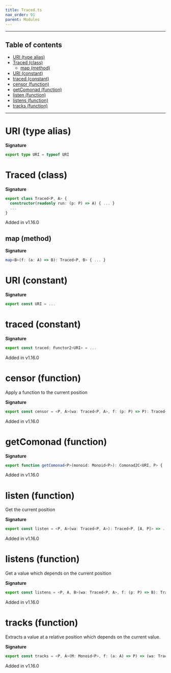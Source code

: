 ```yaml
---
title: Traced.ts
nav_order: 91
parent: Modules
---
```


---

<h2 class="text-delta">Table of contents</h2>

- [URI (type alias)](#uri-type-alias)
- [Traced (class)](#traced-class)
  - [map (method)](#map-method)
- [URI (constant)](#uri-constant)
- [traced (constant)](#traced-constant)
- [censor (function)](#censor-function)
- [getComonad (function)](#getcomonad-function)
- [listen (function)](#listen-function)
- [listens (function)](#listens-function)
- [tracks (function)](#tracks-function)

---

# URI (type alias)

**Signature**

```ts
export type URI = typeof URI
```

# Traced (class)

**Signature**

```ts
export class Traced<P, A> {
  constructor(readonly run: (p: P) => A) { ... }
  ...
}
```

Added in v1.16.0

## map (method)

**Signature**

```ts
map<B>(f: (a: A) => B): Traced<P, B> { ... }
```

# URI (constant)

**Signature**

```ts
export const URI = ...
```

# traced (constant)

**Signature**

```ts
export const traced: Functor2<URI> = ...
```

Added in v1.16.0

# censor (function)

Apply a function to the current position

**Signature**

```ts
export const censor = <P, A>(wa: Traced<P, A>, f: (p: P) => P): Traced<P, A> => ...
```

Added in v1.16.0

# getComonad (function)

**Signature**

```ts
export function getComonad<P>(monoid: Monoid<P>): Comonad2C<URI, P> { ... }
```

Added in v1.16.0

# listen (function)

Get the current position

**Signature**

```ts
export const listen = <P, A>(wa: Traced<P, A>): Traced<P, [A, P]> => ...
```

Added in v1.16.0

# listens (function)

Get a value which depends on the current position

**Signature**

```ts
export const listens = <P, A, B>(wa: Traced<P, A>, f: (p: P) => B): Traced<P, [A, B]> => ...
```

Added in v1.16.0

# tracks (function)

Extracts a value at a relative position which depends on the current value.

**Signature**

```ts
export const tracks = <P, A>(M: Monoid<P>, f: (a: A) => P) => (wa: Traced<P, A>): A => ...
```

Added in v1.16.0
